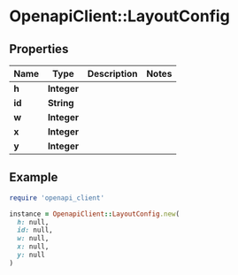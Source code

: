 # OpenapiClient::LayoutConfig

## Properties

| Name   | Type        | Description | Notes |
| ------ | ----------- | ----------- | ----- |
| **h**  | **Integer** |             |       |
| **id** | **String**  |             |       |
| **w**  | **Integer** |             |       |
| **x**  | **Integer** |             |       |
| **y**  | **Integer** |             |       |

## Example

```ruby
require 'openapi_client'

instance = OpenapiClient::LayoutConfig.new(
  h: null,
  id: null,
  w: null,
  x: null,
  y: null
)
```
